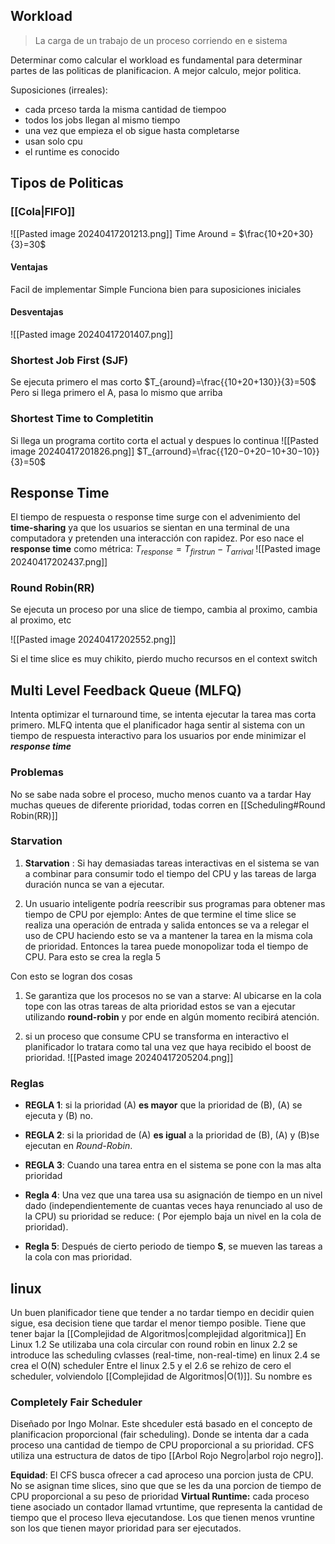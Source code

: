 ## Workload
> La carga de un trabajo de un proceso corriendo en e sistema

Determinar como calcular el workload es fundamental para determinar partes de las politicas de planificacion. A mejor calculo, mejor politica.

Suposiciones (irreales):
- cada prceso tarda la misma cantidad de tiempoo
- todos los jobs llegan al mismo tiempo
- una vez que empieza el ob sigue hasta completarse
- usan solo cpu
- el runtime es conocido


## Tipos de Politicas

### [[Cola|FIFO]]
![[Pasted image 20240417201213.png]]
Time Around  = $\frac{10+20+30}{3}=30$
#### Ventajas
Facil de implementar
Simple 
Funciona bien para suposiciones iniciales

#### Desventajas
![[Pasted image 20240417201407.png]]

### Shortest Job First (SJF)
Se ejecuta primero el mas corto
$T_{around}=\frac{{10+20+130}}{3}=50$
Pero si llega primero el A, pasa lo mismo que arriba

### Shortest Time to Completitin
Si llega un programa cortito corta el actual y despues lo continua
![[Pasted image 20240417201826.png]]
$T_{arround}=\frac{{120−0+20−10+30−10}}{3}=50$

## Response Time 
El tiempo de respuesta o response time surge con el advenimiento del **time-sharing** ya que los usuarios se sientan en una terminal de una computadora y pretenden una interacción con rapidez. Por eso nace el **response time** como métrica:
$T_{response}= T_{firstrun} - T_{arrival}$
![[Pasted image 20240417202437.png]]

### Round Robin(RR)
Se ejecuta un proceso por una slice de tiempo, cambia al proximo, cambia al proximo, etc

![[Pasted image 20240417202552.png]]

Si el time slice es muy chikito, pierdo mucho recursos en el context switch


## Multi Level Feedback Queue (MLFQ)
Intenta optimizar el turnaround time, se intenta ejecutar la tarea mas corta primero. MLFQ intenta que el planificador haga sentir al sistema con un tiempo de respuesta interactivo para los usuarios por ende minimizar el ***response time***

### Problemas
No se sabe nada sobre el proceso, mucho menos cuanto va a tardar
Hay muchas queues de diferente prioridad, todas corren en [[Scheduling#Round Robin(RR)]]

### Starvation
1.  **Starvation** : Si hay demasiadas tareas interactivas en el sistema se van a combinar para consumir todo el tiempo del CPU y las tareas de larga duración nunca se van a ejecutar.
    
2.  Un usuario inteligente podría reescribir sus programas para obtener mas tiempo de CPU por ejemplo: Antes de que termine el time slice se realiza una operación de entrada y salida entonces se va a relegar el uso de CPU haciendo esto se va a mantener la tarea en la misma cola de prioridad. Entonces la tarea puede monopolizar toda el tiempo de CPU.
Para esto se crea la regla 5

Con esto se logran dos cosas
1.  Se garantiza que los procesos no se van a starve: Al ubicarse en la cola tope con las otras tareas de alta prioridad estos se van a ejecutar utilizando **round-robin** y por ende en algún momento recibirá atención.
    
2.  si un proceso que consume CPU se transforma en interactivo el planificador lo tratara como tal una vez que haya recibido el boost de prioridad.
![[Pasted image 20240417205204.png]]
### Reglas
-   **REGLA 1**: si la prioridad (A) **es mayor** que la prioridad de (B), (A) se ejecuta y (B) no.
    
-   **REGLA 2**: si la prioridad de (A) **es igual** a la prioridad de (B), (A) y (B)se ejecutan en _Round-Robin_.
    
-   **REGLA 3**: Cuando una tarea entra en el sistema se pone con la mas alta prioridad
    
-   **Regla 4**: Una vez que una tarea usa su asignación de tiempo en un nivel dado (independientemente de cuantas veces haya renunciado al uso de la CPU) su prioridad se reduce: ( Por ejemplo baja un nivel en la cola de prioridad).
    
-   **Regla 5**: Después de cierto periodo de tiempo **S**, se mueven las tareas a la cola con mas prioridad.


## linux
Un buen planificador tiene que tender a no tardar tiempo en decidir quien sigue, esa decision tiene que tardar el menor tiempo posible. Tiene que tener bajar la [[Complejidad de Algoritmos|complejidad algoritmica]] 
En Linux 1.2 Se utilizaba una cola circular con round robin
en linux 2.2 se introduce las scheduling cvlasses (real-time, non-real-time)
en linux 2.4 se crea el O(N) scheduler
Entre el linux 2.5 y el 2.6 se rehizo de cero el scheduler, volviendolo [[Complejidad de Algoritmos|O(1)]]. Su nombre es 
### Completely Fair Scheduler
Diseñado por Ingo Molnar. Este shceduler está basado en el concepto de planificacion proporcional (fair scheduling). Donde se intenta dar a cada proceso una cantidad de tiempo de CPU proporcional a su prioridad. CFS utiliza una estructura de datos de tipo [[Arbol Rojo Negro|arbol rojo negro]]. 

**Equidad**: El CFS busca ofrecer a cad aproceso una porcion justa de CPU. No se asignan time slices, sino que que se les da una porcion de tiempo de CPU proporcional a su peso de prioridad
**Virtual Runtime:** cada proceso tiene asociado un contador llamad vrtuntime, que representa la cantidad de tiempo que el proceso lleva ejecutandose. Los que tienen menos vruntine son los que tienen mayor prioridad para ser ejecutados. 

